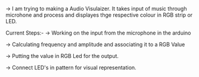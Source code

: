 -> I am trying to making a Audio Visulaizer. It takes input of music through microhone and process and displayes thge respective colour in RGB strip or LED.

Current Steps:-
-> Working on the input from the microphone in the arduino

-> Calculating frequency and amplitude and associating it to a RGB Value

-> Putting the value in RGB Led for the output.

-> Connect LED's in pattern for visual representation.

